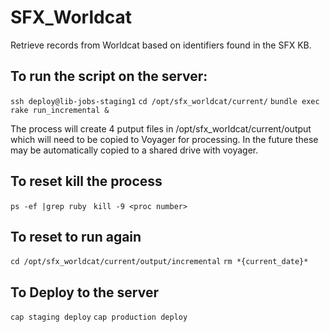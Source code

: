 # SFX_Worldcat

Retrieve records from Worldcat based on identifiers found in the SFX KB.

## To run the script on the server:
`ssh deploy@lib-jobs-staging1`
`cd /opt/sfx_worldcat/current/`
`bundle exec rake run_incremental &`

The process will create 4 putput files in /opt/sfx_worldcat/current/output which will need to be copied to Voyager for processing.  In the future these may be automatically copied to a shared drive with voyager.

## To reset kill the process
`ps -ef |grep ruby `
`kill -9 <proc number>`

## To reset to run again
`cd /opt/sfx_worldcat/current/output/incremental`
`rm *{current_date}*`

## To Deploy to the server
`cap staging deploy`
`cap production deploy`
